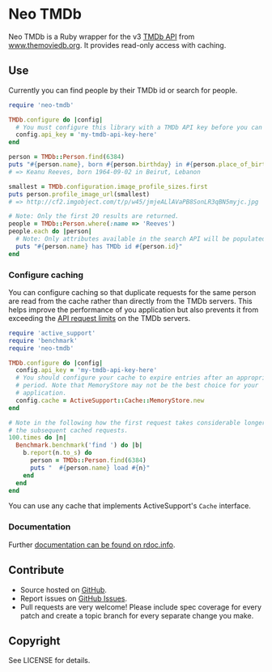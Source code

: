 # Neo TMDb

Neo TMDb is a Ruby wrapper for the v3 [TMDb API][api] from www.themoviedb.org.
It provides read-only access with caching.

[api]: http://help.themoviedb.org/kb/api/about-3

## Use

Currently you can find people by their TMDb id or search for people.

```ruby
require 'neo-tmdb'

TMDb.configure do |config|
  # You must configure this library with a TMDb API key before you can use it.
  config.api_key = 'my-tmdb-api-key-here'
end

person = TMDb::Person.find(6384)
puts "#{person.name}, born #{person.birthday} in #{person.place_of_birth}"
# => Keanu Reeves, born 1964-09-02 in Beirut, Lebanon

smallest = TMDb.configuration.image_profile_sizes.first
puts person.profile_image_url(smallest)
# => http://cf2.imgobject.com/t/p/w45/jmjeALlAVaPB8SonLR3qBN5myjc.jpg

# Note: Only the first 20 results are returned.
people = TMDb::Person.where(:name => 'Reeves')
people.each do |person|
  # Note: Only attributes available in the search API will be populated here.
  puts "#{person.name} has TMDb id #{person.id}"
end
```

### Configure caching

You can configure caching so that duplicate requests for the same person are
read from the cache rather than directly from the TMDb servers. This helps
improve the performance of you application but also prevents it from exceeding
the [API request limits][limits] on the TMDb servers.

[limits]: http://help.themoviedb.org/kb/general/api-request-limits

```ruby
require 'active_support'
require 'benchmark'
require 'neo-tmdb'

TMDb.configure do |config|
  config.api_key = 'my-tmdb-api-key-here'
  # You should configure your cache to expire entries after an appropriate
  # period. Note that MemoryStore may not be the best choice for your
  # application.
  config.cache = ActiveSupport::Cache::MemoryStore.new
end

# Note in the following how the first request takes considerable longer than
# the subsequent cached requests.
100.times do |n|
  Benchmark.benchmark('find ') do |b|
    b.report(n.to_s) do
      person = TMDb::Person.find(6384)
      puts "  #{person.name} load #{n}"
    end
  end
end
```

You can use any cache that implements ActiveSupport's `Cache` interface.

### Documentation

Further [documentation can be found on rdoc.info][docs].

[docs]: http://rdoc.info/github/andrewdsmith/neo-tmdb/master/frames

## Contribute

* Source hosted on [GitHub][].
* Report issues on [GitHub Issues][].
* Pull requests are very welcome! Please include spec coverage for every patch
  and create a topic branch for every separate change you make.

[GitHub]: https://github.com/andrewdsmith/neo-tmdb
[GitHub Issues]: https://github.com/andrewdsmith/neo-tmdb/issues

## Copyright

See LICENSE for details.

